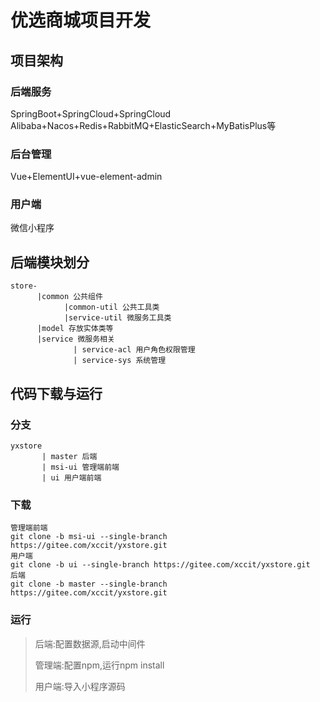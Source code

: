 # 优选商城项目开发

## 项目架构

### 后端服务

SpringBoot+SpringCloud+SpringCloud Alibaba+Nacos+Redis+RabbitMQ+ElasticSearch+MyBatisPlus等

### 后台管理

Vue+ElementUI+vue-element-admin

### 用户端

微信小程序



## 后端模块划分

```text
store-
	  |common 公共组件
	  		|common-util 公共工具类
	  		|service-util 微服务工具类
	  |model 存放实体类等
	  |service 微服务相关
	          | service-acl 用户角色权限管理
	          | service-sys 系统管理
```



## 代码下载与运行

### 分支

```text
yxstore
	   | master 后端
	   | msi-ui 管理端前端
	   | ui 用户端前端
```

### 下载

```shell
管理端前端
git clone -b msi-ui --single-branch https://gitee.com/xccit/yxstore.git
用户端
git clone -b ui --single-branch https://gitee.com/xccit/yxstore.git
后端
git clone -b master --single-branch https://gitee.com/xccit/yxstore.git
```

### 运行

> 后端:配置数据源,启动中间件
>
> 管理端:配置npm,运行npm install 
>
> 用户端:导入小程序源码

